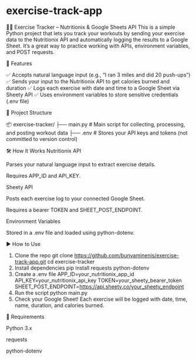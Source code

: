 # exercise-track-app
🏃‍♂️ Exercise Tracker – Nutritionix & Google Sheets API
This is a simple Python project that lets you track your workouts by sending your exercise data to the Nutritionix API and automatically logging the results to a Google Sheet. It’s a great way to practice working with APIs, environment variables, and POST requests.

🚀 Features

✅ Accepts natural language input (e.g., “I ran 3 miles and did 20 push-ups”)
✅ Sends your input to the Nutritionix API to get calories burned and duration
✅ Logs each exercise with date and time to a Google Sheet via Sheety API
✅ Uses environment variables to store sensitive credentials (.env file)

📁 Project Structure

📦 exercise-tracker/
├── main.py         # Main script for collecting, processing, and posting workout data
├── .env            # Stores your API keys and tokens (not committed to version control)

🛠️ How It Works
Nutritionix API

Parses your natural language input to extract exercise details.

Requires APP_ID and API_KEY.

Sheety API

Posts each exercise log to your connected Google Sheet.

Requires a bearer TOKEN and SHEET_POST_ENDPOINT.

Environment Variables

Stored in a .env file and loaded using python-dotenv.

▶️ How to Use
1. Clone the repo
  git clone https://github.com/bunyaminenis/exercise-track-app.git
  cd exercise-tracker
2. Install dependencies
   pip install requests python-dotenv
3. Create a .env file
   APP_ID=your_nutritionix_app_id
  API_KEY=your_nutritionix_api_key
  TOKEN=your_sheety_bearer_token
  SHEET_POST_ENDPOINT=https://api.sheety.co/your_sheety_endpoint
4. Run the script
   python main.py
5. Check your Google Sheet!
  Each exercise will be logged with date, time, name, duration, and calories burned.

📌 Requirements

  Python 3.x

  requests

  python-dotenv
